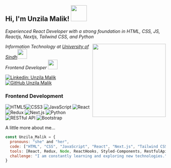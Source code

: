 <!-- Header Section -->
<h2> Hi, I'm Unzila Malik!
 <img src="https://media.giphy.com/media/mGcNjsfWAjY5AEZNw6/giphy.gif" width="50"></h2>


<!-- Introduction Section -->
<p><em>Experienced React Developer with a strong foundation in HTML, CSS, JS, Reactjs, Nextjs, Tailwind CSS, and Python</em></p>
<img align='right' src="https://media.giphy.com/media/ieyl9zmCjO4b4t6qoY/giphy.gif" width="230">
<p><em>Information Technology at <a href="">University of Sindh</a><img src="https://media.giphy.com/media/fYSnHlufseco8Fh93Z/giphy.gif" width="30"></br>Frontend Developer   <a href=""></a><img src="https://media.giphy.com/media/WUlplcMpOCEmTGBtBW/giphy.gif" width="30"> 
</em></p>

<!-- Social Media Badges -->
[![Linkedin: Unzila Malik](https://img.shields.io/badge/-Unzila%20Malik-blue?style=flat-square&logo=Linkedin&logoColor=white&link=https://www.linkedin.com/in/unzila-malik-254038298/)](https://www.linkedin.com/in/unzila-malik-254038298/)
[![GitHub Unzila Malik](https://img.shields.io/github/followers/unzilamalik99?label=follow&style=social)](https://github.com/unzilamalik99)


### Frontend Development
![HTML5](https://img.icons8.com/color/48/000000/html-5.png)![CSS3](https://img.icons8.com/color/48/000000/css3.png) 
![JavaScript](https://img.icons8.com/color/48/000000/javascript.png)
![React](https://img.icons8.com/color/48/000000/react-native.png)
![Redux](https://img.icons8.com/color/48/000000/redux.png) 
![Next.js](https://img.icons8.com/color/48/000000/next.png)
![Python](https://img.icons8.com/color/48/000000/python.png)
![RESTful API](https://img.icons8.com/color/48/000000/api.png)
![Bootstrap](https://img.icons8.com/color/48/000000/bootstrap.png)

<!-- About Me Section -->
 A little more about me...

```javascript
const Unzila_Malik = {
  pronouns: "she" and "her",
  code: ["HTML", "CSS", "JavaScript", "React", "Next.js", "Tailwind CSS", "Python"]
  tools: [React, Redux, Node, ReactHooks, Styled-Components, RestfulApi, Routing],
  challenge: "I am constantly learning and exploring new technologies.",
}
